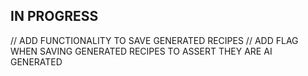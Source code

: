 IN PROGRESS
------------

// ADD FUNCTIONALITY TO SAVE GENERATED RECIPES
// ADD FLAG WHEN SAVING GENERATED RECIPES TO ASSERT THEY ARE AI GENERATED